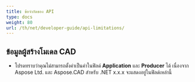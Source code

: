 ```yaml
---
title: ข้อจำกัดของ API
type: docs
weight: 80
url: /th/net/developer-guide/api-limitations/
---
```


## **ข้อมูลผู้สร้างโมเดล CAD**
- โปรดทราบว่าคุณไม่สามารถตั้งค่าเป็นค่าในฟิลด์ **Application** และ **Producer** ได้ เนื่องจาก Aspose Ltd. และ Aspose.CAD สำหรับ .NET x.x.x จะแสดงอยู่ในฟิลด์เหล่านี้
